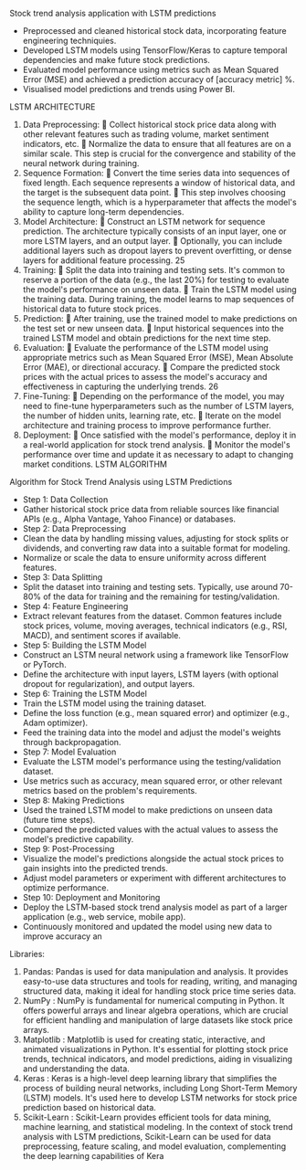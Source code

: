 
Stock trend analysis application with LSTM predictions
* Preprocessed and cleaned historical stock data, incorporating feature engineering
techniquies.
* Developed LSTM models using TensorFlow/Keras to capture temporal dependencies and
make future stock predictions.
* Evaluated model performance using metrics such as Mean Squared Error (MSE) and
achieved a prediction accuracy of [accuracy metric] %.
* Visualised model predictions and trends using Power BI.

LSTM ARCHITECTURE
1. Data Preprocessing:
 Collect historical stock price data along with other relevant features such as trading volume, market sentiment indicators, etc.
 Normalize the data to ensure that all features are on a similar scale. This step is crucial for the convergence and stability of the neural network during training.
2. Sequence Formation:
 Convert the time series data into sequences of fixed length. Each sequence represents a window of historical data, and the target is the subsequent data point.
 This step involves choosing the sequence length, which is a hyperparameter that affects the model's ability to capture long-term dependencies.
3. Model Architecture:
 Construct an LSTM network for sequence prediction. The architecture typically consists of an input layer, one or more LSTM layers, and an output layer.
 Optionally, you can include additional layers such as dropout layers to prevent overfitting, or dense layers for additional feature processing.
25
4. Training:
 Split the data into training and testing sets. It's common to reserve a portion of the data (e.g., the last 20%) for testing to evaluate the model's performance on unseen data.
 Train the LSTM model using the training data. During training, the model learns to map sequences of historical data to future stock prices.
5. Prediction:
 After training, use the trained model to make predictions on the test set or new unseen data.
 Input historical sequences into the trained LSTM model and obtain predictions for the next time step.
6. Evaluation:
 Evaluate the performance of the LSTM model using appropriate metrics such as Mean Squared Error (MSE), Mean Absolute Error (MAE), or directional accuracy.
 Compare the predicted stock prices with the actual prices to assess the model's accuracy and effectiveness in capturing the underlying trends.
26
7. Fine-Tuning:
 Depending on the performance of the model, you may need to fine-tune hyperparameters such as the number of LSTM layers, the number of hidden units, learning rate, etc.
 Iterate on the model architecture and training process to improve performance further.
8. Deployment:
 Once satisfied with the model's performance, deploy it in a real-world application for stock trend analysis.
 Monitor the model's performance over time and update it as necessary to adapt to changing market conditions.
LSTM ALGORITHM

Algorithm for Stock Trend Analysis using LSTM Predictions
* Step 1: Data Collection
* Gather historical stock price data from reliable sources like financial APIs (e.g., Alpha Vantage, Yahoo Finance) or databases.
* Step 2: Data Preprocessing
* Clean the data by handling missing values, adjusting for stock splits or dividends, and converting raw data into a suitable format for modeling.
* Normalize or scale the data to ensure uniformity across different features.
* Step 3: Data Splitting
* Split the dataset into training and testing sets. Typically, use around 70-80% of the data for training and the remaining for testing/validation.
* Step 4: Feature Engineering
* Extract relevant features from the dataset. Common features include stock prices, volume, moving averages, technical indicators (e.g., RSI, MACD), and sentiment scores if available.
* Step 5: Building the LSTM Model
* Construct an LSTM neural network using a framework like TensorFlow or PyTorch.
* Define the architecture with input layers, LSTM layers (with optional dropout for regularization), and output layers.
* Step 6: Training the LSTM Model
* Train the LSTM model using the training dataset.
* Define the loss function (e.g., mean squared error) and optimizer (e.g., Adam optimizer).
* Feed the training data into the model and adjust the model's weights through backpropagation.
* Step 7: Model Evaluation
* Evaluate the LSTM model's performance using the testing/validation dataset.
* Use metrics such as accuracy, mean squared error, or other relevant metrics based on the problem's requirements.
* Step 8: Making Predictions
* Used the trained LSTM model to make predictions on unseen data (future time steps).
* Compared the predicted values with the actual values to assess the model's predictive capability.
* Step 9: Post-Processing
* Visualize the model's predictions alongside the actual stock prices to gain insights into the predicted trends.
* Adjust model parameters or experiment with different architectures to optimize performance.
* Step 10: Deployment and Monitoring
* Deploy the LSTM-based stock trend analysis model as part of a larger application (e.g., web service, mobile app).
* Continuously monitored and updated the model using new data to improve accuracy an



Libraries:
1. Pandas:
Pandas is used for data manipulation and analysis. It provides easy-to-use data structures and tools for reading, writing, and managing structured data, making it ideal for handling stock price time series data.
2. NumPy :
NumPy is fundamental for numerical computing in Python. It offers powerful arrays and linear algebra operations, which are crucial for efficient handling and manipulation of large datasets like stock price arrays.
3. Matplotlib :
Matplotlib is used for creating static, interactive, and animated visualizations in Python. It's essential for plotting stock price trends, technical indicators, and model predictions, aiding in visualizing and understanding the data.
4. Keras :
Keras is a high-level deep learning library that simplifies the process of building neural networks, including Long Short-Term Memory (LSTM) models. It's used here to develop LSTM networks for stock price prediction based on historical data.
5. Scikit-Learn : Scikit-Learn provides efficient tools for data mining, machine learning, and statistical modeling. In the context of stock trend analysis with LSTM predictions, Scikit-Learn can be used for data preprocessing, feature scaling, and model evaluation, complementing the deep learning capabilities of Kera
